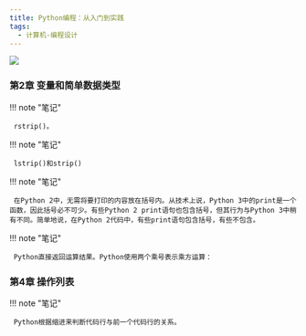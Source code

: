 ```yaml
---
title: Python编程：从入门到实践
tags:
  - 计算机-编程设计
---
```


![](https://cdn.weread.qq.com/weread/cover/8/YueWen_22806930/t7_YueWen_22806930.jpg)


### 第2章 变量和简单数据类型




!!! note "笔记"

	 rstrip()。 


!!! note "笔记"

	 lstrip()和strip() 


!!! note "笔记"

	 在Python 2中，无需将要打印的内容放在括号内。从技术上说，Python 3中的print是一个函数，因此括号必不可少。有些Python 2 print语句也包含括号，但其行为与Python 3中稍有不同。简单地说，在Python 2代码中，有些print语句包含括号，有些不包含。
 


!!! note "笔记"

	 Python直接返回运算结果。Python使用两个乘号表示乘方运算：
 


### 第4章 操作列表




!!! note "笔记"

	 Python根据缩进来判断代码行与前一个代码行的关系。 

